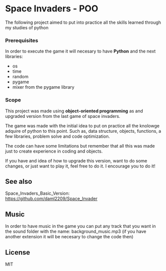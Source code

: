 # Space Invaders - POO

The following project aimed to put into practice all the skills learned through my studies of python

### Prerequisites

In order to execute the game it will necesary to have **Python** and the next libraries:
 * os
 * time
 * random
 * pygame
 * mixer from the pygame library
 
### Scope

This project was made using **object-oriented programming** as and upgraded version from the last game of space invaders.

The game was made with the initial idea to put on practice all the knolowge adquire of python to this point. Such as, data structure, objects, functions, a few libraries, problem solve and code optimization.

The code can have some limitations but remember that all this was made just to create experience in coding and objects.

If you have and idea of how to upgrade this version, want to do some changes, or just want to play it, feel free to do it. I encourage you to do it!

## See also

Space_Invaders_Basic_Version: https://github.com/daml2209/Space_Invader

## Music

In order to have music in the game you can put any track that you want in the sound folder with the name: background_music.mp3 (if you have another extension it will be necesary to change the code then)

## License

MIT 
